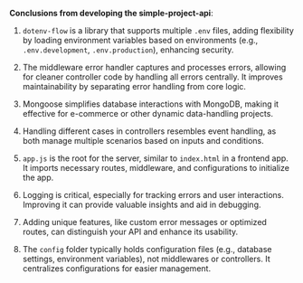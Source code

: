 **Conclusions from developing the simple-project-api**:

1. `dotenv-flow` is a library that supports multiple `.env` files, adding flexibility by loading environment variables based on environments (e.g., `.env.development`, `.env.production`), enhancing security.

2. The middleware error handler captures and processes errors, allowing for cleaner controller code by handling all errors centrally. It improves maintainability by separating error handling from core logic.

3. Mongoose simplifies database interactions with MongoDB, making it effective for e-commerce or other dynamic data-handling projects.

4. Handling different cases in controllers resembles event handling, as both manage multiple scenarios based on inputs and conditions.

5. `app.js` is the root for the server, similar to `index.html` in a frontend app. It imports necessary routes, middleware, and configurations to initialize the app.

6. Logging is critical, especially for tracking errors and user interactions. Improving it can provide valuable insights and aid in debugging.

7. Adding unique features, like custom error messages or optimized routes, can distinguish your API and enhance its usability.

8. The `config` folder typically holds configuration files (e.g., database settings, environment variables), not middlewares or controllers. It centralizes configurations for easier management.
